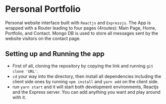 # Personal Portfolio 
Personal website interface built with `Reactjs` and `Expressjs`. The App is wrapped with a Router leading to four pages (4routes): Main Page, Home, Portfolio, and Contact. Mongo DB is used to store all messages sent by the website visitors on the contact page. 
    
## Setting up and Running the app   
- First of all, cloning the repository by copying the link and running `git clone 'URL'`.
- `cd` your way into the directory, then install all dependencies including the client side ones by running `npm install` and `yarn add` on the client side. 
- run `yarn start` and it will start both development environments, Reactjs and the Express server. You can add anything you want and play around with it. 
    
